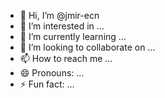 - 👋 Hi, I’m @jmir-ecn
- 👀 I’m interested in ...
- 🌱 I’m currently learning ...
- 💞️ I’m looking to collaborate on ...
- 📫 How to reach me ...
- 😄 Pronouns: ...
- ⚡ Fun fact: ...

<!---
jmir-ecn/jmir-ecn is a ✨ special ✨ repository because its `README.md` (this file) appears on your GitHub profile.
You can click the Preview link to take a look at your changes.
--->
